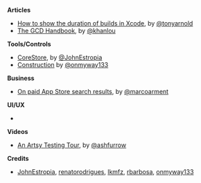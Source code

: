 
**Articles**

* [How to show the duration of builds in Xcode](http://tonyarnold.com/2016/04/20/xcode-build-duration.html), by [@tonyarnold](https://twitter.com/tonyarnold)
* [The GCD Handbook](http://khanlou.com/2016/04/the-GCD-handbook/), by [@khanlou](https://twitter.com/khanlou)

**Tools/Controls**

* [CoreStore](https://github.com/JohnEstropia/CoreStore), by [@JohnEstropia](https://twitter.com/JohnEstropia)
* [Construction](https://github.com/onmyway133/Construction) by [@onmyway133](https://twitter.com/onmyway133)

**Business**

* [On paid App Store search results](https://marco.org/2016/04/21/paid-app-store-search), by [@marcoarment](https://twitter.com/marcoarment)

**UI/UX**

*

**Videos**

* [An Artsy Testing Tour](https://realm.io/news/tryswift-ash-furrow-artsy-testing-tour/), by [@ashfurrow](https://twitter.com/ashfurrow)

**Credits**

* [JohnEstropia](https://twitter.com/JohnEstropia), [renatorodrigues](https://github.com/renatorodrigues), [lkmfz](https://github.com/lkmfz), [rbarbosa](https://github.com/rbarbosa), [onmyway133](https://github.com/onmyway133)
